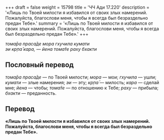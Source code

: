 +++
draft = false
weight = 15798
title = 'ЧЧ Ади 17.220'
description = '«Лишь по Твоей милости я избавился от своих злых намерений. Пожалуйста, благослови меня, чтобы я всегда был безраздельно предан Тебе».'
summary = '«Лишь по Твоей милости я избавился от своих злых намерений. Пожалуйста, благослови меня, чтобы я всегда был безраздельно предан Тебе».'
+++

_тома̄ра праса̄де мора гхучила кумати  
эи кр̣па̄ кара, — йена тома̄те раху бхакти_

## Пословный перевод

_тома̄ра_ _праса̄де_ — по Твоей милости; _мора_ — мои; _гхучила_ — ушли; _кумати_ — злые намерения; _эи_ — эту; _кр̣па̄_ — милость; _кара_ — сделай мне; _йена_ — чтобы; _тома̄те_ — по отношению к Тебе; _раху_ — прибыла; _бхакти_ — преданность.

## Перевод

**«Лишь по Твоей милости я избавился от своих злых намерений. Пожалуйста, благослови меня, чтобы я всегда был безраздельно предан Тебе».**
